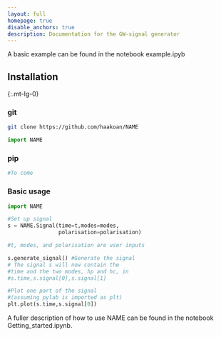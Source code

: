 ```yaml
---
layout: full
homepage: true
disable_anchors: true
description: Documentation for the GW-signal generator
---
```


A basic example can be found in the notebook example.ipyb

<div class="row">
<div class="col-lg-6" markdown="1">

## Installation
{:.mt-lg-0}

### git
   ```bash
  git clone https://github.com/haakoan/NAME
  ```

  ```python
  import NAME
  ```

### pip
  ```bash
  #To come 
  ```

### Basic usage

```python
import NAME

#Set up signal
s = NAME.Signal(time=t,modes=modes,
                polarisation=polarisation) 

#t, modes, and polarisation are user inputs

s.generate_signal() #Generate the signal
# The signal s will now contain the 
#time and the two modes, hp and hc, in
#s.time,s.signal[0],s.signal[1]

#Plot one part of the signal 
#(assuming pylab is imported as plt)
plt.plot(s.time,s.signal[0]) 
```

A fuller description of how to use NAME can be found in the notebook Getting_started.ipynb.

</div>
